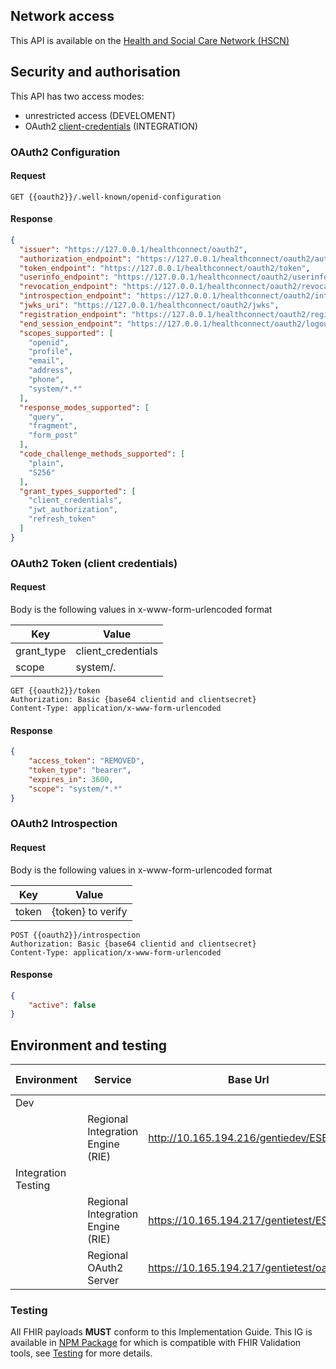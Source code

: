 
## Network access

This API is available on the [Health and Social Care Network (HSCN)](https://digital.nhs.uk/services/health-and-social-care-network)

## Security and authorisation

This API has two access modes:

- unrestricted access (DEVELOMENT)
- OAuth2 [client-credentials](https://www.oauth.com/oauth2-servers/access-tokens/client-credentials/) (INTEGRATION)

### OAuth2 Configuration

#### Request

```aiignore
GET {{oauth2}}/.well-known/openid-configuration
```

#### Response

```json
{
  "issuer": "https://127.0.0.1/healthconnect/oauth2",
  "authorization_endpoint": "https://127.0.0.1/healthconnect/oauth2/authorize",
  "token_endpoint": "https://127.0.0.1/healthconnect/oauth2/token",
  "userinfo_endpoint": "https://127.0.0.1/healthconnect/oauth2/userinfo",
  "revocation_endpoint": "https://127.0.0.1/healthconnect/oauth2/revocation",
  "introspection_endpoint": "https://127.0.0.1/healthconnect/oauth2/introspection",
  "jwks_uri": "https://127.0.0.1/healthconnect/oauth2/jwks",
  "registration_endpoint": "https://127.0.0.1/healthconnect/oauth2/register",
  "end_session_endpoint": "https://127.0.0.1/healthconnect/oauth2/logout",
  "scopes_supported": [
    "openid",
    "profile",
    "email",
    "address",
    "phone",
    "system/*.*"
  ],
  "response_modes_supported": [
    "query",
    "fragment",
    "form_post"
  ],
  "code_challenge_methods_supported": [
    "plain",
    "S256"
  ],
  "grant_types_supported": [
    "client_credentials",
    "jwt_authorization",
    "refresh_token"
  ]
}
```

### OAuth2 Token (client credentials)

#### Request

Body is the following values in x-www-form-urlencoded format

| Key | Value              |
|-----|--------------------|
| grant_type | client_credentials |
| scope | system/*.* | 

```aiignore
GET {{oauth2}}/token
Authorization: Basic {base64 clientid and clientsecret}
Content-Type: application/x-www-form-urlencoded
```

#### Response

```json
{
    "access_token": "REMOVED",
    "token_type": "bearer",
    "expires_in": 3600,
    "scope": "system/*.*"
}
```

### OAuth2 Introspection

#### Request

Body is the following values in x-www-form-urlencoded format

| Key   | Value             |
|-------|-------------------|
| token | {token} to verify |

```aiignore
POST {{oauth2}}/introspection
Authorization: Basic {base64 clientid and clientsecret}
Content-Type: application/x-www-form-urlencoded
```

#### Response

```json
{
    "active": false
}
```

## Environment and testing

| Environment         | Service                           | Base Url                                 | Capability Statement 'OAS'                                                |
|---------------------|-----------------------------------|------------------------------------------|--------------------------------------------------------------------------|
| Dev                 |                                   |                                          |                                                                          |
|                     | Regional Integration Engine (RIE) | http://10.165.194.216/gentiedev/ESB      | [CapabilityStatement](CapabilityStatement-RegionalIntegrationEngine.html) |
| Integration Testing |                                   |                                          |                                                                          |
|                     | Regional Integration Engine (RIE) | https://10.165.194.217/gentietest/ESB    | [CapabilityStatement](CapabilityStatement-RegionalIntegrationEngine.html) |
|                     | Regional OAuth2 Server            | https://10.165.194.217/gentietest/oauth2 |                                                                          | 

### Testing

All FHIR payloads **MUST** conform to this Implementation Guide. 
This IG is available in [NPM Package](package.tgz) for which is compatible with FHIR Validation tools, see [Testing](testing.html) for more details.
